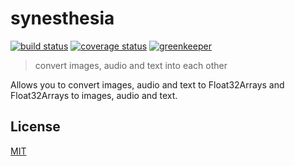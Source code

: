 # synesthesia

[![build status][build-badge]][build-url]
[![coverage status][coverage-badge]][coverage-url]
[![greenkeeper][greenkeeper-badge]][greenkeeper-url]

> convert images, audio and text into each other

Allows you to convert images, audio and text to Float32Arrays and Float32Arrays to images, audio and text.

## License

[MIT](http://ismay.mit-license.org/)

[build-badge]: https://travis-ci.org/ismay/synesthesia.svg?branch=master
[build-url]: https://travis-ci.org/ismay/synesthesia
[greenkeeper-badge]: https://badges.greenkeeper.io/ismay/synesthesia.svg
[greenkeeper-url]: https://greenkeeper.io/
[coverage-badge]: https://coveralls.io/repos/github/ismay/synesthesia/badge.svg?branch=master
[coverage-url]: https://coveralls.io/github/ismay/synesthesia?branch=master
